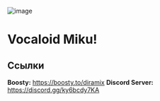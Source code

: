 ![image](https://github.com/user-attachments/assets/e457123d-50db-4f0f-8580-204edc47cd5d)

# Vocaloid Miku!

## Ссылки
**Boosty:** https://boosty.to/diramix
**Discord Server:** https://discord.gg/ky6bcdy7KA